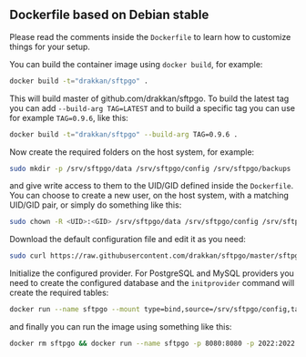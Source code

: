 ## Dockerfile based on Debian stable

Please read the comments inside the `Dockerfile` to learn how to customize things for your setup.

You can build the container image using `docker build`, for example:

```bash
docker build -t="drakkan/sftpgo" .
```

This will build master of github.com/drakkan/sftpgo. To build the latest tag you can add `--build-arg TAG=LATEST`
and to build a specific tag you can use for example `TAG=0.9.6`, like this:

```bash
docker build -t="drakkan/sftpgo" --build-arg TAG=0.9.6 .
```

Now create the required folders on the host system, for example:

```bash
sudo mkdir -p /srv/sftpgo/data /srv/sftpgo/config /srv/sftpgo/backups
```

and give write access to them to the UID/GID defined inside the `Dockerfile`. You can choose to create a new user, on the host system, with a matching UID/GID pair, or simply do something like this:

```bash
sudo chown -R <UID>:<GID> /srv/sftpgo/data /srv/sftpgo/config /srv/sftpgo/backups
```

Download the default configuration file and edit it as you need:

```bash
sudo curl https://raw.githubusercontent.com/drakkan/sftpgo/master/sftpgo.json -o /srv/sftpgo/config/sftpgo.json
```

Initialize the configured provider. For PostgreSQL and MySQL providers you need to create the configured database and the `initprovider` command will create the required tables:

```bash
docker run --name sftpgo --mount type=bind,source=/srv/sftpgo/config,target=/app/config drakkan/sftpgo initprovider -c /app/config
```

and finally you can run the image using something like this:

```bash
docker rm sftpgo && docker run --name sftpgo -p 8080:8080 -p 2022:2022 --mount type=bind,source=/srv/sftpgo/data,target=/app/data --mount type=bind,source=/srv/sftpgo/config,target=/app/config --mount type=bind,source=/srv/sftpgo/backups,target=/app/backups drakkan/sftpgo
```
